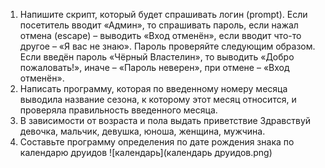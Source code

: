 1. Напишите скрипт, который будет спрашивать логин (prompt).
	Если посетитель вводит «Админ», то спрашивать пароль, если нажал отмена (escape) – выводить «Вход отменён», если вводит что-то другое – «Я вас не знаю».
	Пароль проверяйте следующим образом. Если введён пароль «Чёрный Властелин», то выводить «Добро пожаловать!», иначе – «Пароль неверен», при отмене – «Вход отменён».
2. Написать программу, которая по введенному номеру месяца выводила название сезона, к которому этот месяц относится, и проверяла правильность введенного месяца.
3. В зависимости от возраста и пола выдать приветствие Здравствуй девочка, мальчик, девушка, юноша, женщина, мужчина. 
4. Составьте программу определения по дате рождения знака по календарю друидов
![календарь](календарь друидов.png)